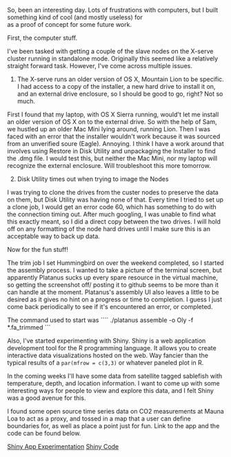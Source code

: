 So, been an interesting day. Lots of frustrations with computers, but I built something kind of cool (and mostly useless) for  
as a proof of concept for some future work. 

First, the computer stuff.

I've been tasked with getting a couple of the slave nodes on the X-serve cluster running in standalone mode. Originally
this seemed like a relatively straight forward task. However, I've come across multiple issues.

1. The X-serve runs an older version of OS X, Mountain Lion to be specific. I had access to a copy of the installer, a new 
hard drive to install it on, and an external drive enclosure, so I should be good to go, right? Not so much. 

First I found that my laptop, with OS X Sierra running, would't let me install an older version of OS X on to the external drive.
So with the help of Sam, we hustled up an older Mac Mini lying around, running Lion. Then I was faced with an error that the installer
wouldn't work because it was sourced from an unverified soure (Eagle). Annoying. I think I have a work around that involves using
Restore in Disk Utility and unpackaging the Installer to find the .dmg file. I would test this, but neither the Mac Mini, nor my
laptop will recognize the external enclosure. Will troubleshoot this more tomorrow.

2. Disk Utility times out when trying to image the Nodes

I was trying to clone the drives from the custer nodes to preserve the data on them, but Disk Utility was having none of that.
Every time I tried to set up a clone job, I would get an error code 60, which has something to do with the connection timing out.
After much googling, I was unable to find what this exactly meant, so I did a direct copy between the two drives. I will hold off
on any formatting of the node hard drives until I make sure this is an acceptable way to back up data.

Now for the fun stuff!

The trim job I set Hummingbird on over the weekend completed, so I started the assembly process. I wanted to take a picture of
the terminal screen, but apparently Platanus sucks up every spare resource in the virtual machine, so getting the screenshot off/
posting it to github seems to be more than it can handle at the moment. Platanus's assembly UI also leaves a little to be desired
as it gives no hint on a progress or time to completion. I guess I just come back periodically to see if it's encountered an error, 
or completed. 

The command used to start was ```` ./platanus assemble -o Oly -f *.fa_trimmed ```

Also, I've started experimenting with Shiny. Shiny is a web application development tool for the R programming language.
It allows you to create interactive data visualizations hosted on the web. Way fancier than the typical results of a 
```par(mfrow = c(3,3)``` or whatever paneled plot in R. 

In the coming weeks I'll have some data from satellite tagged sablefish with temperature, depth, and location information.
I want to come up with some interesting ways for people to view and explore this data, and I felt Shiny was a good avenue for this.

I found some open source time series data on CO2 measurements at Mauna Loa to act as a proxy, and tossed in a map that a user can 
define boundaries for, as well as place a point just for fun. Link to the app and the code can be found below.

[Shiny App Experimentation](https://seanb80.shinyapps.io/shiny/)
[Shiny Code](https://github.com/seanb80/seanb80.github.io/blob/master/code/shiny.R)
